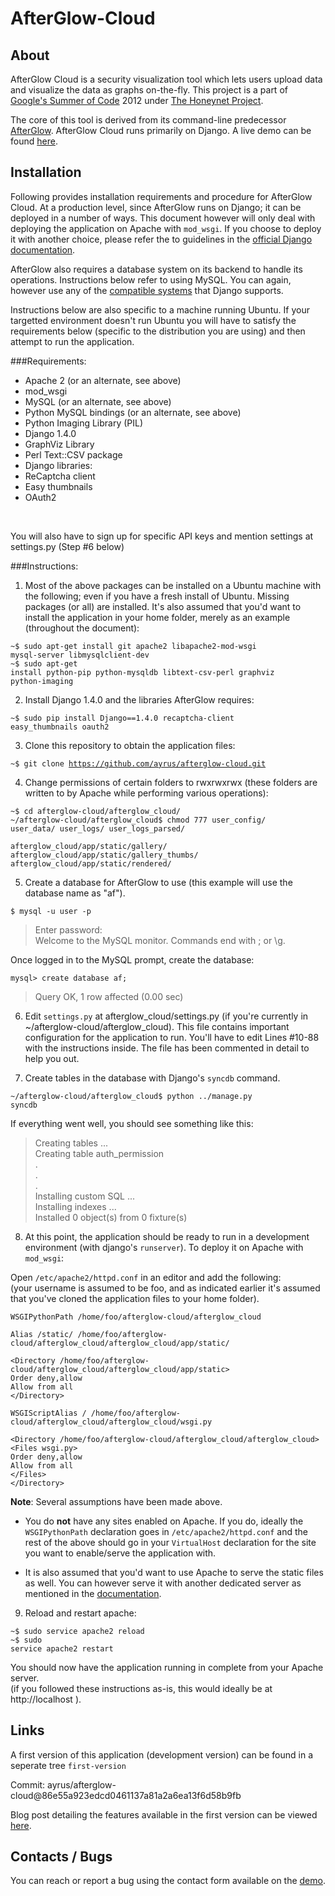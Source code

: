 AfterGlow-Cloud
===============

About
-----

AfterGlow Cloud is a security visualization tool which lets users upload data 
and visualize the data as graphs on-the-fly. This project is a part of 
[Google's Summer of Code](http://www.google-melange.com/gsoc/homepage/google/gsoc2012) 
2012 under [The Honeynet Project](https://honeynet.org/gsoc/slot6). 

The core of this tool is derived from its command-line predecessor [AfterGlow](http://afterglow.sourceforge.net/). 
AfterGlow Cloud runs primarily on Django. A live demo can be found [here](http://andromeda.ayrus.net:8080).

Installation
------------

Following provides installation requirements and procedure for AfterGlow Cloud.
At a production level, since AfterGlow runs on Django; it can be deployed in a
number of ways. This document however will only deal with deploying the
application on Apache with <code>mod_wsgi</code>. If you choose to deploy it with another
choice, please refer the to guidelines in the [official Django documentation](https://docs.djangoproject.com/en/dev/howto/deployment/).

AfterGlow also requires a database system on its backend to handle its 
operations. Instructions below refer to using MySQL. You can again, however use
any of the [compatible systems](https://docs.djangoproject.com/en/dev/ref/databases/) that Django supports.

Instructions below are also specific to a machine running Ubuntu. If your
targetted environment doesn't run Ubuntu you will have to satisfy the 
requirements below (specific to the distribution you are using) and then attempt
to run the application.

###Requirements:

 * Apache 2 (or an alternate, see above)
 * mod_wsgi
 * MySQL (or an alternate, see above)
 * Python MySQL bindings (or an alternate, see above)
 * Python Imaging Library (PIL)
 * Django 1.4.0
 * GraphViz Library
 * Perl Text::CSV package
 * Django libraries:
  * ReCaptcha client
  * Easy thumbnails
  * OAuth2
  <br/>
  
You will also have to sign up for specific API keys and mention settings at
settings.py (Step #6 below)
  
###Instructions:

1)  Most of the above packages can be installed on a Ubuntu machine with the
following; even if you have a fresh install of Ubuntu. Missing packages (or all)
are installed. It's also assumed that you'd want to install the application
in your home folder, merely as an example (throughout the document):

<code>~$ sudo apt-get install git apache2 libapache2-mod-wsgi mysql-server libmysqlclient-dev </code><br/>
<code>~$ sudo apt-get install python-pip python-mysqldb libtext-csv-perl graphviz python-imaging</code>

2) Install Django 1.4.0 and the libraries AfterGlow requires:

<code>~$ sudo pip install Django==1.4.0 recaptcha-client easy_thumbnails oauth2</code>

3)  Clone this repository to obtain the application files:

<code>~$ git clone https://github.com/ayrus/afterglow-cloud.git</code>

4) Change permissions of certain folders to rwxrwxrwx (these folders are written
to by Apache while performing various operations):

<code>~$ cd afterglow-cloud/afterglow\_cloud/</code> <br/>
<code>~/afterglow-cloud/afterglow\_cloud$ chmod 777 user\_config/ user\_data/ user\_logs/ user\_logs\_parsed/<br/>
afterglow\_cloud/app/static/gallery/ afterglow\_cloud/app/static/gallery\_thumbs/ afterglow\_cloud/app/static/rendered/</code>

5) Create a database for AfterGlow to use (this example will use the database
name as "af").

<code>$ mysql -u user -p</code>

> Enter password: <br/>
        Welcome to the MySQL monitor.  Commands end with ; or \g.
        
Once logged in to the MySQL prompt, create the database:

<code>mysql> create database af;</code>

>Query OK, 1 row affected (0.00 sec)

6) Edit <code>settings.py</code> at afterglow\_cloud/settings.py (if you're currently in 
~/afterglow-cloud/afterglow\_cloud). This file contains important configuration
for the application to run. You'll have to edit Lines #10-88 with the 
instructions inside. The file has been commented in detail to help you out.

7) Create tables in the database with Django's <code>syncdb</code> command.

<code>~/afterglow-cloud/afterglow_cloud$ python ../manage.py syncdb</code>

If everything went well, you should see something like this:

>Creating tables ...<br/>
>Creating table auth_permission<br/>
>.<br/>
>.<br/>
>.<br/>
>Installing custom SQL ...<br/>
>Installing indexes ...<br/>
>Installed 0 object(s) from 0 fixture(s)<br/>

8) At this point, the application should be ready to run in a development
environment (with django's <code>runserver</code>). To deploy it on Apache with
<code>mod_wsgi</code>:

Open <code>/etc/apache2/httpd.conf</code> in an editor and add the following: <br/>
(your username is assumed to be foo, and as indicated earlier it's assumed
that you've cloned the application files to your home folder).


    WSGIPythonPath /home/foo/afterglow-cloud/afterglow_cloud

    Alias /static/ /home/foo/afterglow-cloud/afterglow_cloud/afterglow_cloud/app/static/

    <Directory /home/foo/afterglow-cloud/afterglow_cloud/afterglow_cloud/app/static>
    Order deny,allow
    Allow from all
    </Directory>

    WSGIScriptAlias / /home/foo/afterglow-cloud/afterglow_cloud/afterglow_cloud/wsgi.py

    <Directory /home/foo/afterglow-cloud/afterglow_cloud/afterglow_cloud>
    <Files wsgi.py>
    Order deny,allow
    Allow from all
    </Files>
    </Directory>

__Note__: Several assumptions have been made above. <br/>

 * You do __not__ have any sites enabled on Apache. If you do, ideally the
 <code>WSGIPythonPath</code> declaration goes in <code>/etc/apache2/httpd.conf</code>
 and the rest of the above should go in your <code>VirtualHost</code> declaration for the
 site you want to enable/serve the application with.
 
 * It is also assumed that you'd want to use Apache to serve the static files
 as well. You can however serve it with another dedicated server as mentioned
 in the [documentation](https://docs.djangoproject.com/en/dev/howto/deployment/wsgi/modwsgi/#serving-files).
 
9) Reload and restart apache:

<code>~$ sudo service apache2 reload</code> <br/>
<code>~$ sudo service apache2 restart</code>

You should now have the application running in complete from your Apache server. <br/>
(if you followed these instructions as-is, this would ideally be at 
http://localhost ).


Links
-----

A first version of this application (development version) can be found in a
seperate tree <code>first-version</code> 

Commit: ayrus/afterglow-cloud@86e55a923edcd0461137a81a2a6ea13f6d58b9fb

Blog post detailing the features available in the first version can be viewed
[here](http://honeynet.org/node/890).

Contacts / Bugs
---------------

You can reach or report a bug using the contact form available on the [demo](http://andromeda.ayrus.net:8080).
